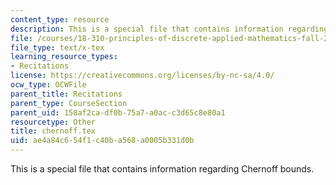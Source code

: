 ```yaml
---
content_type: resource
description: This is a special file that contains information regarding Chernoff bounds.
file: /courses/18-310-principles-of-discrete-applied-mathematics-fall-2013/ae4a84c654f1c40ba568a0005b331d0b_chernoff.tex
file_type: text/x-tex
learning_resource_types:
- Recitations
license: https://creativecommons.org/licenses/by-nc-sa/4.0/
ocw_type: OCWFile
parent_title: Recitations
parent_type: CourseSection
parent_uid: 158af2ca-df0b-75a7-a0ac-c3d65c8e80a1
resourcetype: Other
title: chernoff.tex
uid: ae4a84c6-54f1-c40b-a568-a0005b331d0b
---
```

This is a special file that contains information regarding Chernoff bounds.
